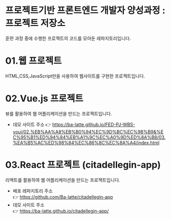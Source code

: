# 프로젝트기반 프론트엔드 개발자 양성과정 : 프로젝트 저장소
훈련 과정 중에 수행한 프로젝트의 코드를 모아둔 레파지토리입니다.

# 01.웹 프로젝트
HTML,CSS,JavaScript만을 사용하여 웹사이트를 구현한 프로젝트입니다.

# 02.Vue.js 프로젝트
뷰를 활용하여 웹 어플리케이션을 만드는 프로젝트입니다.
- 데모 사이트 주소
👉 https://ba-latte.github.io/FED-PJ-WBS-youj/02.%EB%AA%A8%EB%B0%94%EC%9D%BC%EC%9B%B9&%EC%95%B1%ED%94%84%EB%A1%9C%EC%A0%9D%ED%8A%B8/03.%EA%B5%AC%ED%98%84%EC%86%8C%EC%8A%A4/index.html

# 03.React 프로젝트 (citadellegin-app)
리액트를 활용하여 웹 어플리케이션을 만드는 프로젝트입니다.
- 배포 레파지토리 주소   
👉 https://github.com/Ba-latte/citadellegin-app
- 데모 사이트 주소   
👉 https://ba-latte.github.io/citadellegin-app/
